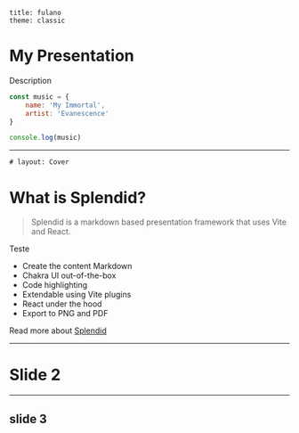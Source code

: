 ```yml:splendid
title: fulano
theme: classic
```

# My Presentation

Description

```js
const music = {
	name: 'My Immortal',
	artist: 'Evanescence'
}

console.log(music)
```


---
```yml:splendid
# layout: Cover
```

# What is Splendid?

> Splendid is a markdown based presentation framework that uses Vite and React.


<div id='test'>
<Box p="5" background="red" width="100px" height="100px">
Teste
</Box>
</div>

- Create the content Markdown
- Chakra UI out-of-the-box
- Code highlighting
- Extendable using Vite plugins
- React under the hood
- Export to PNG and PDF

Read more about [Splendid]()

---

# Slide 2


---
## slide 3
